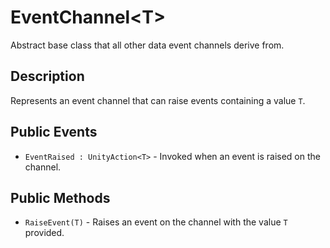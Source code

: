 # EventChannel\<T>

Abstract base class that all other data event channels derive from.

## Description

Represents an event channel that can raise events containing a value `T`.

## Public Events

- `EventRaised : UnityAction<T>` - Invoked when an event is raised on the channel.

## Public Methods

- `RaiseEvent(T)` - Raises an event on the channel with the value `T` provided.
